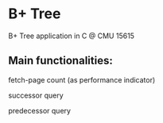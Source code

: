 # B+ Tree
B+ Tree application in C @ CMU 15615

Main functionalities:
-------------------------------------
fetch-page count (as performance indicator)

successor query

predecessor query
